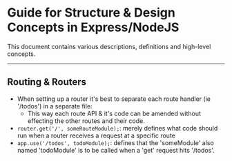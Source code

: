 # Guide for Structure & Design Concepts in Express/NodeJS
This document contains various descriptions, definitions and high-level concepts.


---

## Routing & Routers

- When setting up a router it's best to separate each route handler (ie '/todos') in a separate file:
  - This way each route API & it's code can be amended without effecting the other routes and their code.
- `router.get('/', someRouteModule);`: merely defines what code should run when a router receives a request at a specific route
- `app.use('/todos', todoModule);`: defines that the 'someModule' also named 'todoModule' is to be called when a 'get' request hits '/todos'.








